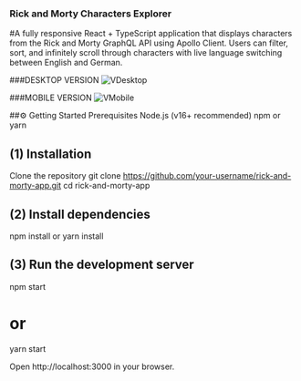 ### Rick and Morty Characters Explorer <br>

#A fully responsive React + TypeScript application that displays characters from the Rick and Morty GraphQL API using Apollo Client. Users can filter, sort, and infinitely scroll through characters with live language switching between English and German. <br>


###DESKTOP VERSION
![VDesktop](https://github.com/user-attachments/assets/299779c7-b493-41f5-bf41-a57beaab6988) <br>

###MOBILE VERSION
![VMobile](https://github.com/user-attachments/assets/770363ee-1c0a-4492-8e83-488ea142721c) <br>


##⚙️ Getting Started
 Prerequisites
 Node.js (v16+ recommended)
 npm or yarn

## (1) Installation 
Clone the repository
git clone https://github.com/your-username/rick-and-morty-app.git
cd rick-and-morty-app
<br>

## (2) Install dependencies
npm install
 or
yarn install

## (3) Run the development server
npm start
# or
yarn start

Open http://localhost:3000 in your browser.
